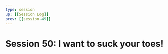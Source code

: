 ```yaml
---
type: session
up: [[Session Log]]
prev: [[session-49]]
---
```


# Session 50: I want to suck your toes!

